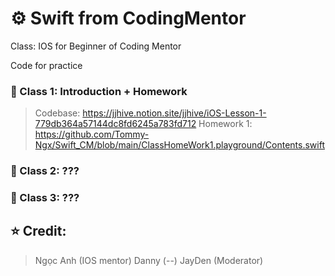 # ⚙️ Swift from CodingMentor
Class: IOS for Beginner of Coding Mentor

Code for practice
### 📖 Class 1: Introduction + Homework

> Codebase: https://jjhive.notion.site/jjhive/iOS-Lesson-1-779db364a57144dc8fd6245a783fd712
> Homework 1:
    https://github.com/Tommy-Ngx/Swift_CM/blob/main/ClassHomeWork1.playground/Contents.swift
### 📖 Class 2: ???


### 📖 Class 3: ???





## ⭐️  Credit: 
> Ngọc Anh (IOS mentor) 
> Danny (--)
> JayDen (Moderator)
